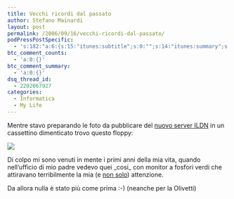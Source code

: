 ```yaml
---
title: Vecchi ricordi dal passato
author: Stefano Mainardi
layout: post
permalink: /2006/09/16/vecchi-ricordi-dal-passato/
podPressPostSpecific:
  - 's:182:"a:6:{s:15:"itunes:subtitle";s:0:"";s:14:"itunes:summary";s:0:"";s:15:"itunes:keywords";s:0:"";s:13:"itunes:author";s:0:"";s:15:"itunes:explicit";s:0:"";s:12:"itunes:block";s:2:"no";}";'
btc_comment_counts:
  - 'a:0:{}'
btc_comment_summary:
  - 'a:0:{}'
dsq_thread_id:
  - 2202067927
categories:
  - Informatica
  - My Life
---
```

<p>Mentre stavo preparando le foto da pubblicare del <a href="http://www.flickr.com/photos/mainardi/tags/server/">nuovo server ILDN</a> in un cassettino dimenticato trovo questo floppy:</p>
<p><a href="http://www.flickr.com/photo_zoom.gne?id=244688360&#038;size=o"><img src="http://static.flickr.com/81/244688360_89f4cfaf40.jpg?v=0" /></a></p>
<p>Di colpo mi sono venuti in mente i primi anni della mia vita, quando nell&#8217;ufficio di mio padre vedevo quei _cosi_ con monitor a fosfori verdi che attiravano terribilmente la mia (e <a href="http://www.mainardipaolo.org/">non solo</a>) attenzione.</p>
<p>Da allora nulla è stato più come prima :-) (neanche per la Olivetti)</p>
